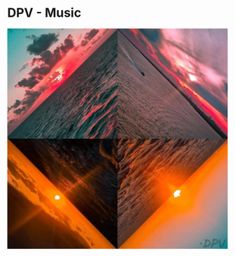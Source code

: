 <h1>DPV - Music</h1>
<a href="https://dpv-ntd.github.io/musics/"><img alt="Qries" src="https://github.com/dpv-ntd/musics/blob/main/image/png/logo.png"></a>
